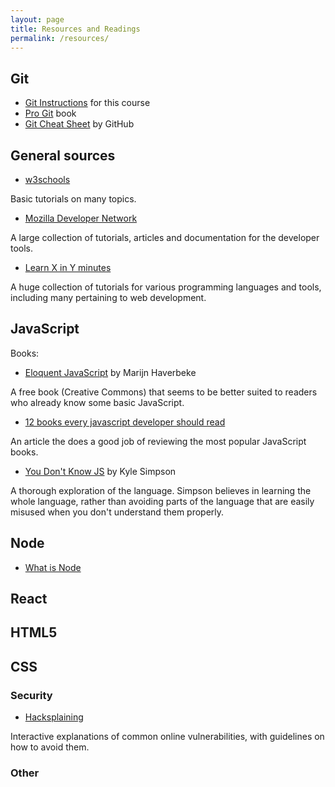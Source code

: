 ```yaml
---
layout: page
title: Resources and Readings
permalink: /resources/
---
```


## Git

  - [Git Instructions](/git-primer.html) for this course
  - [Pro Git](https://git-scm.com/book/en/v2) book
  - [Git Cheat Sheet](https://services.github.com/kit/downloads/github-git-cheat-sheet.pdf) by GitHub

## General sources
  - [w3schools](http://www.w3schools.com)

  Basic tutorials on many topics.

  - [Mozilla Developer Network](https://developer.mozilla.org/en-US/)

  A large collection of tutorials, articles and documentation for the developer tools.

  - [Learn X in Y minutes](https://learnxinyminutes.com/)

  A huge collection of tutorials for various programming languages and tools, including many pertaining to web development.

## JavaScript

Books:

  - [Eloquent JavaScript](http://eloquentjavascript.net) by Marijn Haverbeke

   A free book (Creative Commons) that seems to be better suited to readers who already know some basic JavaScript.

  - [12 books every javascript developer should read](https://medium.com/javascript-scene/12-books-every-javascript-developer-should-read-9da76157fb3#.dyuape9ra)

   An article the does a good job of reviewing the most popular JavaScript books.

   - [You Don't Know JS](https://github.com/getify/You-Dont-Know-JS) by Kyle Simpson

   A thorough exploration of the language. Simpson believes in learning the whole language, rather than avoiding parts of the language that are easily misused when you don't understand them properly.

## Node

  - [What is Node](http://radar.oreilly.com/2011/07/what-is-node.html)

## React


## HTML5


## CSS


### Security

   - [Hacksplaining](https://www.hacksplaining.com/)

   Interactive explanations of common online vulnerabilities, with guidelines on how to avoid them.

### Other
